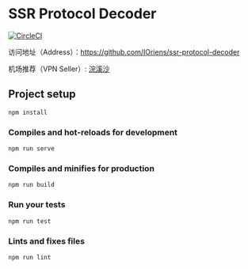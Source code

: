 # SSR Protocol Decoder

[![CircleCI](https://circleci.com/gh/IOriens/ssr-protocol-decoder/tree/master.svg?style=svg)](https://circleci.com/gh/IOriens/ssr-protocol-decoder/tree/master)

访问地址（Address）：https://github.com/IOriens/ssr-protocol-decoder

机场推荐（VPN Seller）: [浣溪沙](https://bigrain.xyz/auth/register?code=TzgT)



## Project setup
```
npm install
```

### Compiles and hot-reloads for development
```
npm run serve
```

### Compiles and minifies for production
```
npm run build
```

### Run your tests
```
npm run test
```

### Lints and fixes files
```
npm run lint
```
